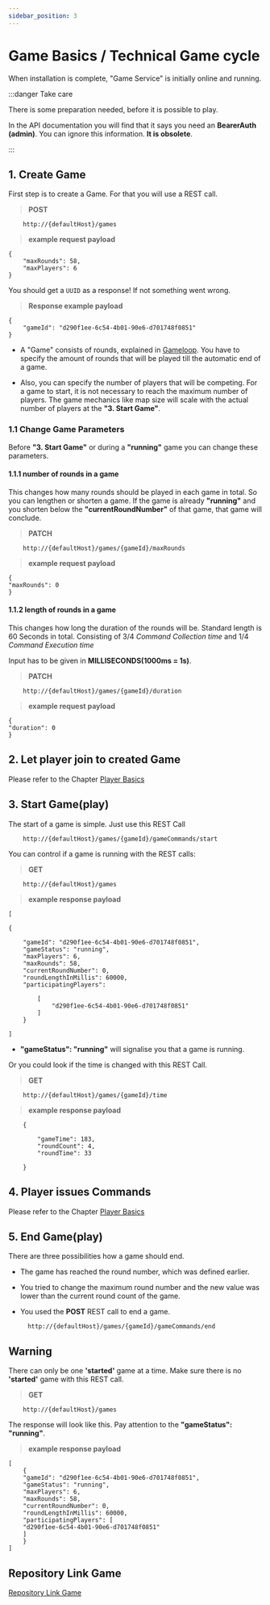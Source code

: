```yaml
---
sidebar_position: 3
---
```


# Game Basics / Technical Game cycle

When installation is complete, "Game Service" is initially online and running.

:::danger Take care

There is some preparation needed, before it is possible to play.

In the API documentation you will find that it says you need an **BearerAuth (admin)**. You can ignore this information. **It is obsolete**.  

:::

## 1. Create Game

First step is to create a Game. For that you will use a REST call.

>**POST**

        http://{defaultHost}/games

>**example request payload**

    {
        "maxRounds": 58,
        "maxPlayers": 6
    }

You should get a `UUID` as a response! If not something went wrong.

>**Response example payload**

    {
        "gameId": "d290f1ee-6c54-4b01-90e6-d701748f0851"
    }

* A "Game" consists of rounds, explained in [Gameloop](/game/game.md). You have to specify the amount of  rounds that will be played till the automatic end of a game.

* Also, you can specify the number of players that will be competing. For a game to start, it is not necessary to reach the maximum number of players. The game mechanics like map size will scale with the actual number of players at the **"3. Start Game"**.

### 1.1 Change Game Parameters

Before **"3. Start Game"** or during a  **"running"** game you can change these parameters.

#### 1.1.1 number of rounds in a game

This changes how many rounds should be played in each game in total.
So you can lengthen or shorten a game.
If the game is already **"running"** and you shorten below the **"currentRoundNumber"** of that game, that game will conclude.

>**PATCH**

        http://{defaultHost}/games/{gameId}/maxRounds

>**example request payload**

    {
    "maxRounds": 0
    }

#### 1.1.2 length of rounds in a game

This changes how long the duration of the rounds will be.
Standard length is 60 Seconds in total. Consisting of 3/4 *Command Collection time* and 1/4 *Command Execution time*

Input has to be given in **MILLISECONDS(1000ms = 1s)**.

>**PATCH**

        http://{defaultHost}/games/{gameId}/duration

>**example request payload**

    {
    "duration": 0
    }

## 2. Let player join to created Game

Please refer to the Chapter [Player Basics](https://the-microservice-dungeon.github.io/docs/quickGuide/howToBuildAPlayer)

## 3. Start Game(play)

The start of a game is simple. Just use this REST Call

        http://{defaultHost}/games/{gameId}/gameCommands/start

You can control if a game is running with the REST calls:

>**GET**

        http://{defaultHost}/games

>**example response payload**

    [

    {

        "gameId": "d290f1ee-6c54-4b01-90e6-d701748f0851",
        "gameStatus": "running",
        "maxPlayers": 6,
        "maxRounds": 58,
        "currentRoundNumber": 0,
        "roundLengthInMillis": 60000,
        "participatingPlayers": 

            [
                "d290f1ee-6c54-4b01-90e6-d701748f0851"
            ]
        }

    ]

* **"gameStatus": "running"** will signalise you that a game is running.

Or you could look if the time is changed with this REST Call.

>**GET**

        http://{defaultHost}/games/{gameId}/time

>**example response payload**

        {

            "gameTime": 183,
            "roundCount": 4,
            "roundTime": 33

        }

## 4. Player issues Commands

Please refer to the Chapter [Player Basics](https://the-microservice-dungeon.github.io/docs/quickGuide/howToBuildAPlayer)

## 5. End Game(play)

There are three possibilities how a game should end.

* The game has reached the round number, which was defined earlier.

* You tried to change the maximum round number and the new value was lower than the current round count of the game.

* You used the **POST** REST call to end a game.

        http://{defaultHost}/games/{gameId}/gameCommands/end

## Warning

There can only be one **'started'** game at a time.
Make sure there is no **'started'** game with this REST call.

> **GET**

        http://{defaultHost}/games

The response will look like this. Pay attention to the **"gameStatus": "running"**.

>**example response payload**

    [
        {
        "gameId": "d290f1ee-6c54-4b01-90e6-d701748f0851",
        "gameStatus": "running",
        "maxPlayers": 6,
        "maxRounds": 58,
        "currentRoundNumber": 0,
        "roundLengthInMillis": 60000,
        "participatingPlayers": [
        "d290f1ee-6c54-4b01-90e6-d701748f0851"
        ]
        }
    ]

## Repository Link Game

[Repository Link Game](https://github.com/The-Microservice-Dungeon/game/tree/main/src/main/kotlin/microservice/dungeon/game/aggregates)

